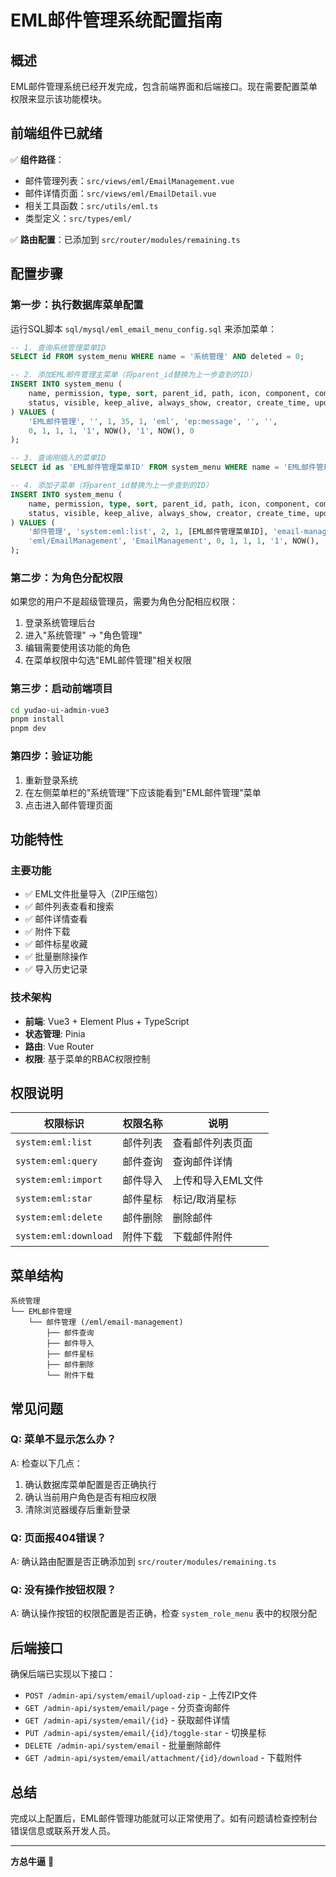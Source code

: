 # EML邮件管理系统配置指南

## 概述
EML邮件管理系统已经开发完成，包含前端界面和后端接口。现在需要配置菜单权限来显示该功能模块。

## 前端组件已就绪
✅ **组件路径**：
- 邮件管理列表：`src/views/eml/EmailManagement.vue`
- 邮件详情页面：`src/views/eml/EmailDetail.vue`
- 相关工具函数：`src/utils/eml.ts`
- 类型定义：`src/types/eml/`

✅ **路由配置**：已添加到 `src/router/modules/remaining.ts`

## 配置步骤

### 第一步：执行数据库菜单配置
运行SQL脚本 `sql/mysql/eml_email_menu_config.sql` 来添加菜单：

```sql
-- 1. 查询系统管理菜单ID
SELECT id FROM system_menu WHERE name = '系统管理' AND deleted = 0;

-- 2. 添加EML邮件管理主菜单（将parent_id替换为上一步查到的ID）
INSERT INTO system_menu (
    name, permission, type, sort, parent_id, path, icon, component, component_name, 
    status, visible, keep_alive, always_show, creator, create_time, updater, update_time, deleted
) VALUES (
    'EML邮件管理', '', 1, 35, 1, 'eml', 'ep:message', '', '', 
    0, 1, 1, 1, '1', NOW(), '1', NOW(), 0
);

-- 3. 查询刚插入的菜单ID
SELECT id as 'EML邮件管理菜单ID' FROM system_menu WHERE name = 'EML邮件管理' AND deleted = 0 ORDER BY id DESC LIMIT 1;

-- 4. 添加子菜单（将parent_id替换为上一步查到的ID）
INSERT INTO system_menu (
    name, permission, type, sort, parent_id, path, icon, component, component_name, 
    status, visible, keep_alive, always_show, creator, create_time, updater, update_time, deleted
) VALUES (
    '邮件管理', 'system:eml:list', 2, 1, [EML邮件管理菜单ID], 'email-management', 'ep:message-box', 
    'eml/EmailManagement', 'EmailManagement', 0, 1, 1, 1, '1', NOW(), '1', NOW(), 0
);
```

### 第二步：为角色分配权限
如果您的用户不是超级管理员，需要为角色分配相应权限：

1. 登录系统管理后台
2. 进入"系统管理" → "角色管理"
3. 编辑需要使用该功能的角色
4. 在菜单权限中勾选"EML邮件管理"相关权限

### 第三步：启动前端项目
```bash
cd yudao-ui-admin-vue3
pnpm install
pnpm dev
```

### 第四步：验证功能
1. 重新登录系统
2. 在左侧菜单栏的"系统管理"下应该能看到"EML邮件管理"菜单
3. 点击进入邮件管理页面

## 功能特性

### 主要功能
- ✅ EML文件批量导入（ZIP压缩包）
- ✅ 邮件列表查看和搜索
- ✅ 邮件详情查看
- ✅ 附件下载
- ✅ 邮件标星收藏
- ✅ 批量删除操作
- ✅ 导入历史记录

### 技术架构
- **前端**: Vue3 + Element Plus + TypeScript
- **状态管理**: Pinia
- **路由**: Vue Router
- **权限**: 基于菜单的RBAC权限控制

## 权限说明

| 权限标识 | 权限名称 | 说明 |
|---------|---------|------|
| `system:eml:list` | 邮件列表 | 查看邮件列表页面 |
| `system:eml:query` | 邮件查询 | 查询邮件详情 |
| `system:eml:import` | 邮件导入 | 上传和导入EML文件 |
| `system:eml:star` | 邮件星标 | 标记/取消星标 |
| `system:eml:delete` | 邮件删除 | 删除邮件 |
| `system:eml:download` | 附件下载 | 下载邮件附件 |

## 菜单结构
```
系统管理
└── EML邮件管理
    └── 邮件管理 (/eml/email-management)
        ├── 邮件查询
        ├── 邮件导入  
        ├── 邮件星标
        ├── 邮件删除
        └── 附件下载
```

## 常见问题

### Q: 菜单不显示怎么办？
A: 检查以下几点：
1. 确认数据库菜单配置是否正确执行
2. 确认当前用户角色是否有相应权限
3. 清除浏览器缓存后重新登录

### Q: 页面报404错误？
A: 确认路由配置是否正确添加到 `src/router/modules/remaining.ts`

### Q: 没有操作按钮权限？
A: 确认操作按钮的权限配置是否正确，检查 `system_role_menu` 表中的权限分配

## 后端接口
确保后端已实现以下接口：
- `POST /admin-api/system/email/upload-zip` - 上传ZIP文件
- `GET /admin-api/system/email/page` - 分页查询邮件
- `GET /admin-api/system/email/{id}` - 获取邮件详情
- `PUT /admin-api/system/email/{id}/toggle-star` - 切换星标
- `DELETE /admin-api/system/email` - 批量删除邮件
- `GET /admin-api/system/email/attachment/{id}/download` - 下载附件

## 总结
完成以上配置后，EML邮件管理功能就可以正常使用了。如有问题请检查控制台错误信息或联系开发人员。

---
**方总牛逼** 🚀 